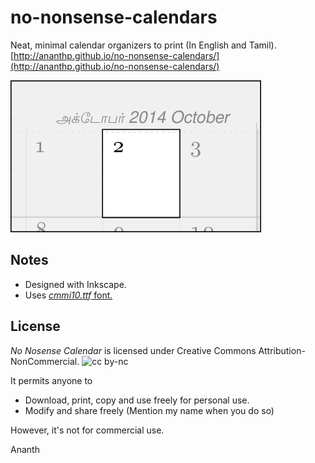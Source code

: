 no-nonsense-calendars
=====================

Neat, minimal calendar organizers to print (In English and Tamil). [http://ananthp.github.io/no-nonsense-calendars/](http://ananthp.github.io/no-nonsense-calendars/)

![No-Nonsense Calendar](images/sample.png "No Nonsense Calendar")

## Notes

* Designed with Inkscape.
* Uses [_cmmi10.ttf_ font.](http://www.ctan.org/tex-archive/fonts/cm/ps-type1/bakoma/ttf)

## License

*No Nosense Calendar* is licensed under Creative Commons Attribution-NonCommercial.  ![cc by-nc](http://i.creativecommons.org/l/by-nc/3.0/88x31.png)

It permits anyone to

* Download, print, copy and use freely for personal use.
* Modify and share freely (Mention my name when you do so)

However, it's not for commercial use. 

Ananth
